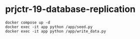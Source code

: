 # prjctr-19-database-replication

```
docker compose up -d
docker exec -it app python /app/seed.py
docker exec -it app python /app/write_data.py
```

